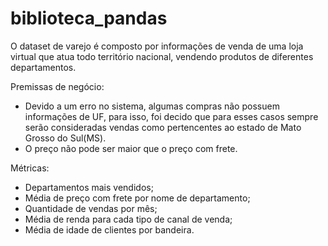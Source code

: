 # biblioteca_pandas

O dataset de varejo é composto por informações de venda de uma loja virtual que atua todo território nacional, vendendo produtos de diferentes departamentos.

Premissas de negócio:
- Devido a um erro no sistema, algumas compras não possuem informações de UF, para isso, foi decido que para esses casos sempre serão consideradas vendas como pertencentes ao estado de Mato Grosso do Sul(MS).
- O preço não pode ser maior que o preço com frete.

Métricas:
- Departamentos mais vendidos;
- Média de preço com frete por nome de departamento;
- Quantidade de vendas por mês;
- Média de renda para cada tipo de canal de venda;
- Média de idade de clientes por bandeira.
